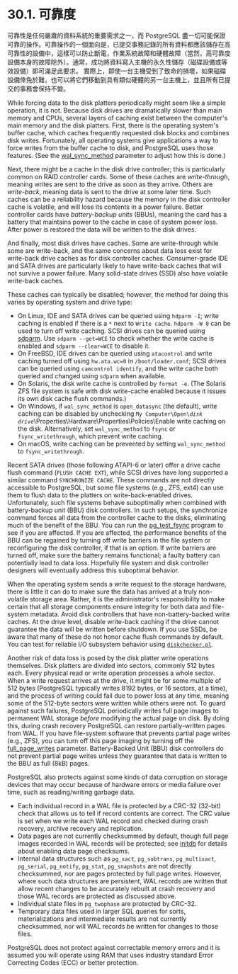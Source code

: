 # 30.1. 可靠度

可靠性是任何嚴肅的資料系統的重要需求之一，而 PostgreSQL 盡一切可能保證可靠的操作。可靠操作的一個面向是，已提交事務記錄的所有資料都應該儲存在高可靠性的設備中，這樣可以防止斷電，作業系統故障和硬體故障（當然，高可靠度設備本身的故障除外）。通常，成功將資料寫入主機的永久性儲存（磁碟設備或等效設備）即可滿足此要求。 實際上，即使一台主機受到了致命的損壞，如果磁碟設備倖免於難，也可以將它們移動到具有類似硬體的另一台主機上，並且所有已提交的事務會保持不變。

While forcing data to the disk platters periodically might seem like a simple operation, it is not. Because disk drives are dramatically slower than main memory and CPUs, several layers of caching exist between the computer's main memory and the disk platters. First, there is the operating system's buffer cache, which caches frequently requested disk blocks and combines disk writes. Fortunately, all operating systems give applications a way to force writes from the buffer cache to disk, and PostgreSQL uses those features. (See the [wal\_sync\_method](https://www.postgresql.org/docs/12/runtime-config-wal.html#GUC-WAL-SYNC-METHOD) parameter to adjust how this is done.)

Next, there might be a cache in the disk drive controller; this is particularly common on RAID controller cards. Some of these caches are _write-through_, meaning writes are sent to the drive as soon as they arrive. Others are _write-back_, meaning data is sent to the drive at some later time. Such caches can be a reliability hazard because the memory in the disk controller cache is volatile, and will lose its contents in a power failure. Better controller cards have _battery-backup units_ (BBUs), meaning the card has a battery that maintains power to the cache in case of system power loss. After power is restored the data will be written to the disk drives.

And finally, most disk drives have caches. Some are write-through while some are write-back, and the same concerns about data loss exist for write-back drive caches as for disk controller caches. Consumer-grade IDE and SATA drives are particularly likely to have write-back caches that will not survive a power failure. Many solid-state drives (SSD) also have volatile write-back caches.

These caches can typically be disabled; however, the method for doing this varies by operating system and drive type:

* On Linux, IDE and SATA drives can be queried using `hdparm -I`; write caching is enabled if there is a `*` next to `Write cache`. `hdparm -W 0` can be used to turn off write caching. SCSI drives can be queried using [sdparm](http://sg.danny.cz/sg/sdparm.html). Use `sdparm --get=WCE` to check whether the write cache is enabled and `sdparm --clear=WCE` to disable it.
* On FreeBSD, IDE drives can be queried using `atacontrol` and write caching turned off using `hw.ata.wc=0` in `/boot/loader.conf`; SCSI drives can be queried using `camcontrol identify`, and the write cache both queried and changed using `sdparm` when available.
* On Solaris, the disk write cache is controlled by `format -e`. (The Solaris ZFS file system is safe with disk write-cache enabled because it issues its own disk cache flush commands.)
* On Windows, if `wal_sync_method` is `open_datasync` (the default), write caching can be disabled by unchecking `My Computer\Open\`_`disk drive`_\Properties\Hardware\Properties\Policies\Enable write caching on the disk. Alternatively, set `wal_sync_method` to `fsync` or `fsync_writethrough`, which prevent write caching.
* On macOS, write caching can be prevented by setting `wal_sync_method` to `fsync_writethrough`.

Recent SATA drives (those following ATAPI-6 or later) offer a drive cache flush command (`FLUSH CACHE EXT`), while SCSI drives have long supported a similar command `SYNCHRONIZE CACHE`. These commands are not directly accessible to PostgreSQL, but some file systems (e.g., ZFS, ext4) can use them to flush data to the platters on write-back-enabled drives. Unfortunately, such file systems behave suboptimally when combined with battery-backup unit (BBU) disk controllers. In such setups, the synchronize command forces all data from the controller cache to the disks, eliminating much of the benefit of the BBU. You can run the [pg\_test\_fsync](https://www.postgresql.org/docs/12/pgtestfsync.html) program to see if you are affected. If you are affected, the performance benefits of the BBU can be regained by turning off write barriers in the file system or reconfiguring the disk controller, if that is an option. If write barriers are turned off, make sure the battery remains functional; a faulty battery can potentially lead to data loss. Hopefully file system and disk controller designers will eventually address this suboptimal behavior.

When the operating system sends a write request to the storage hardware, there is little it can do to make sure the data has arrived at a truly non-volatile storage area. Rather, it is the administrator's responsibility to make certain that all storage components ensure integrity for both data and file-system metadata. Avoid disk controllers that have non-battery-backed write caches. At the drive level, disable write-back caching if the drive cannot guarantee the data will be written before shutdown. If you use SSDs, be aware that many of these do not honor cache flush commands by default. You can test for reliable I/O subsystem behavior using [`diskchecker.pl`](https://brad.livejournal.com/2116715.html).

Another risk of data loss is posed by the disk platter write operations themselves. Disk platters are divided into sectors, commonly 512 bytes each. Every physical read or write operation processes a whole sector. When a write request arrives at the drive, it might be for some multiple of 512 bytes (PostgreSQL typically writes 8192 bytes, or 16 sectors, at a time), and the process of writing could fail due to power loss at any time, meaning some of the 512-byte sectors were written while others were not. To guard against such failures, PostgreSQL periodically writes full page images to permanent WAL storage _before_ modifying the actual page on disk. By doing this, during crash recovery PostgreSQL can restore partially-written pages from WAL. If you have file-system software that prevents partial page writes (e.g., ZFS), you can turn off this page imaging by turning off the [full\_page\_writes](https://www.postgresql.org/docs/12/runtime-config-wal.html#GUC-FULL-PAGE-WRITES) parameter. Battery-Backed Unit (BBU) disk controllers do not prevent partial page writes unless they guarantee that data is written to the BBU as full (8kB) pages.

PostgreSQL also protects against some kinds of data corruption on storage devices that may occur because of hardware errors or media failure over time, such as reading/writing garbage data.

* Each individual record in a WAL file is protected by a CRC-32 (32-bit) check that allows us to tell if record contents are correct. The CRC value is set when we write each WAL record and checked during crash recovery, archive recovery and replication.
* Data pages are not currently checksummed by default, though full page images recorded in WAL records will be protected; see [initdb](https://www.postgresql.org/docs/12/app-initdb.html#APP-INITDB-DATA-CHECKSUMS) for details about enabling data page checksums.
* Internal data structures such as `pg_xact`, `pg_subtrans`, `pg_multixact`, `pg_serial`, `pg_notify`, `pg_stat`, `pg_snapshots` are not directly checksummed, nor are pages protected by full page writes. However, where such data structures are persistent, WAL records are written that allow recent changes to be accurately rebuilt at crash recovery and those WAL records are protected as discussed above.
* Individual state files in `pg_twophase` are protected by CRC-32.
* Temporary data files used in larger SQL queries for sorts, materializations and intermediate results are not currently checksummed, nor will WAL records be written for changes to those files.

PostgreSQL does not protect against correctable memory errors and it is assumed you will operate using RAM that uses industry standard Error Correcting Codes (ECC) or better protection.

